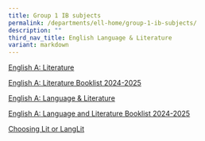 ```yaml
---
title: Group 1 IB subjects
permalink: /departments/ell-home/group-1-ib-subjects/
description: ""
third_nav_title: English Language & Literature
variant: markdown
---
```

[English A: Literature](/files/HL_Lit_Brochure_2024.pdf)

[English A: Literature Booklist 2024-2025 ](/files/English_A_2024_2025_LangLit_Booklist.pdf)

[English A: Language &amp; Literature](/files/LangLit_Brochure_HLSL_2024.pdf)

[English A: Language and Literature Booklist 2024-2025](/files/English_A_2024_2025_Lit_Booklist.pdf)

<a href="/files/Our%20Departments/ELL/Choosing-LangLit-or-Lit-2020.pdf" target="_blank">Choosing Lit or LangLit</a>

